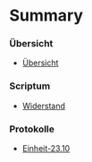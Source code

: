 # Summary

### Übersicht
* [Übersicht](README.md)

### Scriptum
* [Widerstand](skriptum/widerstand.md)

### Protokolle
* [Einheit-23.10](protokolle/einheit-23.10.md)